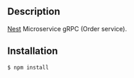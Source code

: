 [docker]: https://www.docker.com/
[dockercompose]: https://docs.docker.com/compose/
[protoc]: https://github.com/google/protobuf/releases
[swagger]: https://swagger.io/

## Description

[Nest](https://github.com/nestjs/nest) Microservice gRPC (Order service).

## Installation

```bash
$ npm install
```